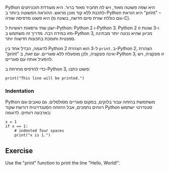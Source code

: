 Python היא שפה פשוטה מאוד, ויש לה תחביר מאוד ברור. היא מעודדת תוכניתנים לתכנת ללא קוד מוכן מראש. ההוראה הפשוטה ביותר ב-Python היא הוראת "print" – היא פשוט מדפיסה שורה (וגם כוללת שורת סיום חדשה, בשונה מ-C).

ישנן שתי גרסאות ראשיות ל-Python: Python 2 ו-Python 3. Python 2 ו-3 שונות זו מזו במידה רבה. מדריך זה משתמש ב-Python 3, מכיוון שהיא נכונה יותר מבחינה סמנטית ותומכת בתכונות חדשות יותר.

לדוגמה, הבדל אחד בין Python 2 ל-3 הוא הצהרת `print`. ב-Python 2, הצהרת "print" אינה פונקציה, ולכן מופעלת ללא סוגריים. עם זאת, ב-Python 3, זו פונקציה, ויש להפעיל אותה עם סוגריים.

כדי להדפיס מחרוזת ב-Python 3, פשוט כתבו:

    print("This line will be printed.")

### Indentation

Python משתמשת בהזחה עבור בלוקים, במקום סוגריים מסולסלים. גם טאבים וגם רווחים נתמכים, אבל ההזחה הסטנדרטית דורשת שקוד Python סטנדרטי ישתמש בארבעה רווחים. לדוגמה:

    x = 1
    if x == 1:
        # indented four spaces
        print("x is 1.")

Exercise
--------

Use the "print" function to print the line "Hello, World!".